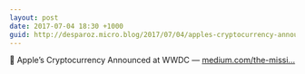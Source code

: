 ```yaml
---
layout: post
date: 2017-07-04 18:30 +1000
guid: http://desparoz.micro.blog/2017/07/04/apples-cryptocurrency-announced.html
---
```

🔗 Apple’s Cryptocurrency Announced at WWDC — [medium.com/the-missi...](https://medium.com/the-mission/apples-cryptocurrency-announced-at-wwdc-e6f78144f1f5)
